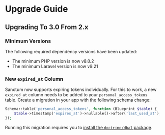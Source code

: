 # Upgrade Guide

## Upgrading To 3.0 From 2.x

### Minimum Versions

The following required dependency versions have been updated:

- The minimum PHP version is now v8.0.2
- The minimum Laravel version is now v9.21

### New `expired_at` Column

Sanctum now supports expiring tokens individually. For this to work, a new `expired_at` column needs to be added to your `personal_access_tokens` table. Create a migration in your app with the following schema change:

```php
Schema::table('personal_access_tokens', function (Blueprint $table) {
    $table->timestamp('expires_at')->nullable()->after('last_used_at');
});
```

Running this migration requires you to [install the `doctrine/dbal` package](https://laravel.com/docs/migrations#renaming-columns).
